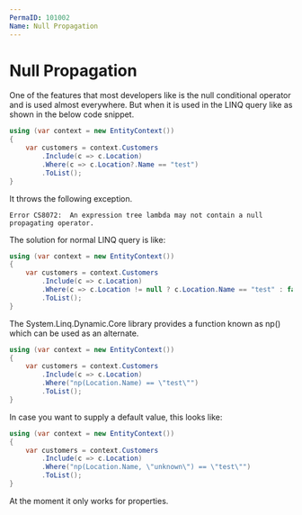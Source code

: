 ```yaml
---
PermaID: 101002
Name: Null Propagation
---
```


# Null Propagation

One of the features that most developers like is the null conditional operator and is used almost everywhere. But when it is used in the LINQ query like as shown in the below code snippet.

```csharp
using (var context = new EntityContext())
{
    var customers = context.Customers
        .Include(c => c.Location)
        .Where(c => c.Location?.Name == "test")
        .ToList();
}
```

It throws the following exception.

`Error CS8072:	An expression tree lambda may not contain a null propagating operator.`

The solution for normal LINQ query is like:

```csharp
using (var context = new EntityContext())
{
    var customers = context.Customers
        .Include(c => c.Location)
        .Where(c => c.Location != null ? c.Location.Name == "test" : false)
        .ToList();
}
```

The System.Linq.Dynamic.Core library provides a function known as np() which can be used as an alternate.

```csharp
using (var context = new EntityContext()) 
{
    var customers = context.Customers
        .Include(c => c.Location)
        .Where("np(Location.Name) == \"test\"")
        .ToList();
}
```

In case you want to supply a default value, this looks like:

```csharp
using (var context = new EntityContext())
{
    var customers = context.Customers
        .Include(c => c.Location)
        .Where("np(Location.Name, \"unknown\") == \"test\"")
        .ToList();
}
```

At the moment it only works for properties.
